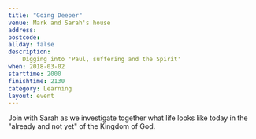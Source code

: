 ```yaml
---
title: "Going Deeper"
venue: Mark and Sarah's house
address: 
postcode: 
allday: false
description: 
    Digging into 'Paul, suffering and the Spirit'
when: 2018-03-02
starttime: 2000
finishtime: 2130
category: Learning
layout: event
---
```

Join with Sarah as we investigate together what life looks like today in the "already and not yet" of the Kingdom of God.
